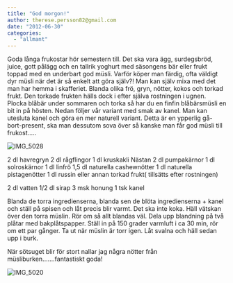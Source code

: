```yaml
---
title: "God morgon!"
author: therese.persson82@gmail.com
date: "2012-06-30"
categories: 
  - "allmant"
---
```


Goda långa frukostar hör semestern till. Det ska vara ägg, surdegsbröd, juice, gott pålägg och en tallrik yoghurt med säsongens bär eller frukt toppad med en underbart god müsli. Varför köper man färdig, ofta väldigt dyr müsli när det är så enkelt att göra själv?! Man kan själv mixa med det man har hemma i skafferiet. Blanda olika frö, gryn, nötter, kokos och torkad frukt. Den torkade frukten hälls dock i efter själva rostningen i ugnen. Plocka blåbär under sommaren och torka så har du en finfin blåbärsmüsli en bit in på hösten. Nedan följer vår variant med smak av kanel. Man kan utesluta kanel och göra en mer naturell variant. Detta är en ypperlig gå-bort-present, ska man dessutom sova över så kanske man får god müsli till frukost.....

![](/static/img/IMG_5028-1024x682.jpg "IMG_5028")

2 dl havregryn 2 dl rågflingor 1 dl kruskakli Nästan 2 dl pumpakärnor 1 dl solroskärnor 1 dl linfrö 1,5 dl naturella cashewnötter 1 dl naturella pistagenötter 1 dl russin eller annan torkad frukt( tillsätts efter rostningen)

2 dl vatten 1/2 dl sirap 3 msk honung 1 tsk kanel

Blanda de torra ingredienserna, blanda sen de blöta ingredienserna + kanel och ställ på spisen och låt precis blir varmt. Det ska inte koka. Häll vätskan över den torra müslin. Rör om så allt blandas väl. Dela upp blandning på två plåtar med bakplåtspapper. Ställ in på 150 grader varmluft i ca 30 min, rör om ett par gånger. Ta ut när müslin är torr igen. Låt svalna och häll sedan upp i burk.

När sötsuget blir för stort nallar jag några nötter från müsliburken.......fantastiskt goda!

![](/static/img/IMG_5020-1024x682.jpg "IMG_5020")
